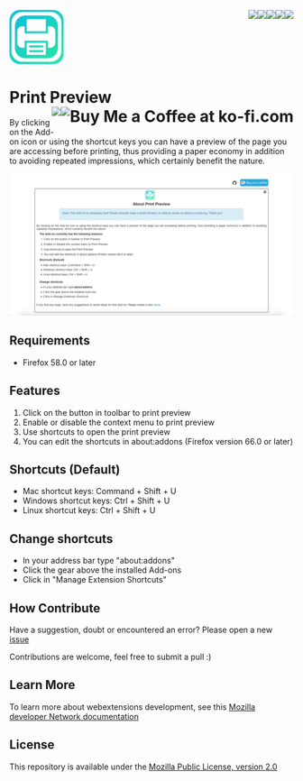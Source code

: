 [<img align="right" src="https://img.shields.io/github/issues/jhonatasrm/print-preview.svg">](http://github.com/jhonatasrm/print-preview/issues/)
[<img align="right" src="https://img.shields.io/github/license/jhonatasrm/print-preview.svg">](https://github.com/jhonatasrm/print-preview/blob/master/LICENSE)
[<img align="right" src="https://img.shields.io/github/forks/jhonatasrm/print-preview.svg">]()
[<img align="right" src="https://img.shields.io/github/stars/jhonatasrm/print-preview.svg">]()
[<img align="right" src="https://img.shields.io/github/release/jhonatasrm/print-preview.svg">](https://github.com/jhonatasrm/print-preview/releases)

![Print Preview](/src/res/icons/icon@2x.png)
# Print Preview <a href='https://ko-fi.com/S6S5S3WU' target='_blank'><img align="right" height='36' style='border:0px;height:36px;' src='https://az743702.vo.msecnd.net/cdn/kofi1.png?v=0' border='0' alt='Buy Me a Coffee at ko-fi.com'/></a>[<img align="right" src="https://addons.cdn.mozilla.net/static/img/addons-buttons/AMO-button_2.png">](https://addons.mozilla.org/en-US/firefox/addon/print-preview-/)

By clicking on the Add-on icon or using the shortcut keys you can have a preview of the page you are accessing before printing, thus providing a paper economy in addition to avoiding repeated impressions, which certainly benefit the nature.

![Print Preview Screenshot](print-preview.gif)

## Requirements
* Firefox 58.0 or later

## Features
 1. Click on the button in toolbar to print preview
 2. Enable or disable the context menu to print preview
 3. Use shortcuts to open the print preview
 4. You can edit the shortcuts in about:addons (Firefox version 66.0 or later) 

## Shortcuts (Default)
* Mac shortcut keys: Command + Shift + U
* Windows shortcut keys: Ctrl + Shift + U
* Linux shortcut keys: Ctrl + Shift + U

## Change shortcuts
* In your address bar type "about:addons"
* Click the gear above the installed Add-ons
* Click in "Manage Extension Shortcuts"

## How Contribute
Have a suggestion, doubt or encountered an error? Please open a new [issue](https://github.com/jhonatasrm/print-preview/issues)

Contributions are welcome, feel free to submit a pull :)
## Learn More 
To learn more about webextensions development, see this [Mozilla developer Network documentation](https://developer.mozilla.org/en-US/Add-ons/WebExtensions)

## License
This repository is available under the [Mozilla Public License, version 2.0](https://github.com/jhonatasrm/print-preview/blob/master/LICENSE)

